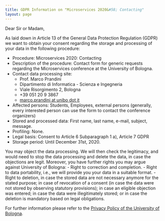 ```yaml
---
title: GDPR Information on "Microservices 2020&#58; Contacting"
layout: page
---
```


Dear Sir or Madam,

As laid down in Article 13 of the General Data Protection Regulation (GDPR) we want to obtain your consent regarding the storage and processing of your data in the following procedure:

- Procedure: Microservices 2020: Contacting
- Description of the procedure: Contact form for generic requests regarding the Microservices conference at the University of Bologna.
- Contact data processing site:
    - Prof. Marco Prandini
    -  Dipartimento di Informatica - Scienza e Ingegneria
    - Viale Risorgimento 2, Bologna
    - +39 051 20 9 3867
    - <a href="mailto:{{ 'marco.prandini@unibo.it' | encode_email }}">marco.prandini at unibo dot it</a>
- Affected persons: Students, Employees, external persons (generally, every interested person can use the form to contact the conference organizers)
- Stored and processed data: First name, last name, e-mail, subject, message.
- Profiling: None.
- Legal basis: Consent to Article 6 Subparagraph 1 a), Article 7 GDPR
- Storage period: Until December 31st, 2020.

You may object the data processing. We will then check the legitimacy, and would need to stop the data processing and delete the data, in case the objections are legit. Moreover, you have further rights you may argue against University of Bologna:
    - Right to correction and completion.
    - Right to data portability, i.e., we will provide you your data in a suitable format.
    - Right to deletion, in case the stored data are not necessary anymore for the stated purpose; in case of revocation of a consent (in case the data were not stored by observing statutory provisions); in case an eligible objection was entered; in case the data were illegitimately stored; or in case the deletion is mandatory based on legal obligations.

For further information please refer to the [Privacy Policy of the University of Bologna](https://www.unibo.it/en/university/privacy-policy-and-legal-notes/privacy-policy/information-note-on-the-processing-of-personal-data).